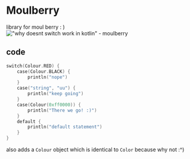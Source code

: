 # Moulberry
library for moul berry :        )  
!["why doesnt switch work in kotlin" - moulberry](https://i.imgur.com/6181ZWh.png)
## code
```kotlin
switch(Colour.RED) {
    case(Colour.BLACK) {
        println("nope")
    }
    case("string", "uu") {
        println("keep going")
    }
    case(Colour(0xff0000)) {
        println("There we go! :)")
    }
    default {
        println("default statement")
    }
}
```
also adds a `Colour` object which is identical to `Color` because why not :^)